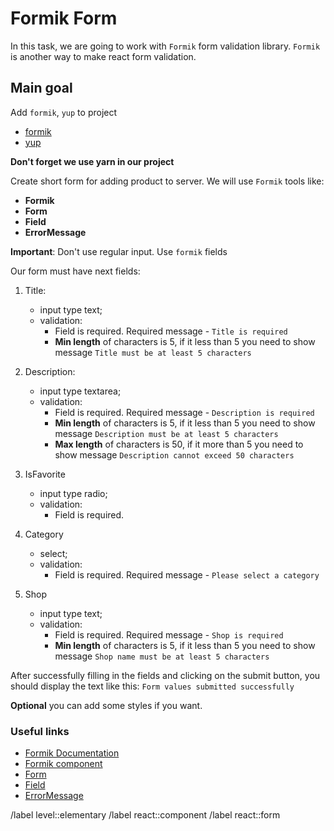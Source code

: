 # Formik Form

In this task, we are going to work with `Formik` form validation library. `Formik` is another way to make react form validation.

## Main goal

Add `formik`, `yup` to project

- [formik](https://www.npmjs.com/package/formik)
- [yup](https://www.npmjs.com/package/yup)

**Don't forget we use yarn in our project**

Create short form for adding product to server. We will use `Formik` tools like:

- **Formik**
- **Form**
- **Field**
- **ErrorMessage**

**Important**: Don't use regular input. Use `formik` fields

Our form must have next fields:

1. Title:
   - input type text;
   - validation:
     - Field is required. Required message - `Title is required`
     - **Min length** of characters is 5, if it less than 5 you need to show message `Title must be at least 5 characters`

2. Description:
   - input type textarea;
   - validation:
     - Field is required. Required message - `Description is required`
     - **Min length** of characters is 5, if it less than 5 you need to show message `Description must be at least 5 characters`
     - **Max length** of characters is 50, if it more than 5 you need to show message `Description cannot exceed 50 characters`

3. IsFavorite
   - input type radio;
   - validation:
     - Field is required.

4. Category
   - select;
   - validation:
     - Field is required. Required message - `Please select a category`

5. Shop
   - input type text;
   - validation:
     - Field is required. Required message - `Shop is required`
     - **Min length** of characters is 5, if it less than 5 you need to show message `Shop name must be at least 5 characters`

After successfully filling in the fields and clicking on the submit button, you should display the text like this: `Form values submitted successfully`

**Optional** you can add some styles if you want.

### Useful links

- [Formik Documentation](https://formik.org/docs/overview)
- [Formik component](https://formik.org/docs/api/formik)
- [Form](https://formik.org/docs/api/form)
- [Field](https://formik.org/docs/api/field)
- [ErrorMessage](https://formik.org/docs/api/errormessage)

/label level::elementary
/label react::component
/label react::form

